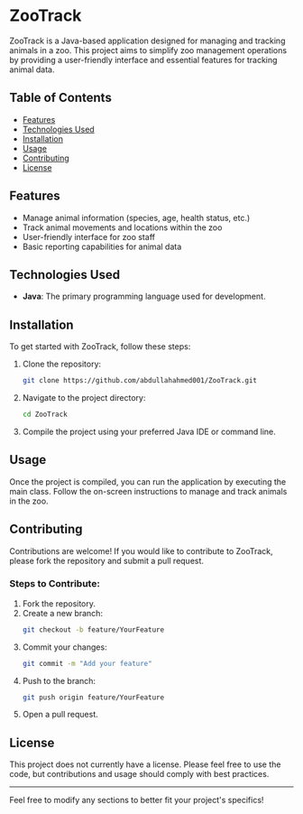 # ZooTrack

ZooTrack is a Java-based application designed for managing and tracking animals in a zoo. This project aims to simplify zoo management operations by providing a user-friendly interface and essential features for tracking animal data.

## Table of Contents

- [Features](#features)
- [Technologies Used](#technologies-used)
- [Installation](#installation)
- [Usage](#usage)
- [Contributing](#contributing)
- [License](#license)

## Features

- Manage animal information (species, age, health status, etc.)
- Track animal movements and locations within the zoo
- User-friendly interface for zoo staff
- Basic reporting capabilities for animal data

## Technologies Used

- **Java**: The primary programming language used for development.

## Installation

To get started with ZooTrack, follow these steps:

1. Clone the repository:
   ```bash
   git clone https://github.com/abdullahahmed001/ZooTrack.git
   ```
2. Navigate to the project directory:
   ```bash
   cd ZooTrack
   ```
3. Compile the project using your preferred Java IDE or command line.

## Usage

Once the project is compiled, you can run the application by executing the main class. Follow the on-screen instructions to manage and track animals in the zoo.

## Contributing

Contributions are welcome! If you would like to contribute to ZooTrack, please fork the repository and submit a pull request. 

### Steps to Contribute:
1. Fork the repository.
2. Create a new branch:
   ```bash
   git checkout -b feature/YourFeature
   ```
3. Commit your changes:
   ```bash
   git commit -m "Add your feature"
   ```
4. Push to the branch:
   ```bash
   git push origin feature/YourFeature
   ```
5. Open a pull request.

## License

This project does not currently have a license. Please feel free to use the code, but contributions and usage should comply with best practices.


---

Feel free to modify any sections to better fit your project's specifics!
